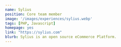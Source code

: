 ```yaml
---
name: Sylius
position: Core team member 
image: '/images/experiences/sylius.webp'
tags: [PHP, Javascript]
homepage: yes
link: "https://sylius.com"
blurb: Sylius is an open source eCommerce Platform.
---
```


